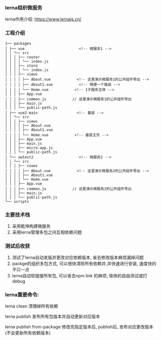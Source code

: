 ### lerna组织微服务

lerna作用介绍:   https://www.lernajs.cn/

### 工程介绍
```
├── packages
│ ├── vue                         <!-- 微服务1 -->
│ │ └── src
│ │ │ ├── router
│ │ │ │ └── index.js
│ │ │ ├── store
│ │ │ │ └── index.js
│ │ │ ├── views
│ │ │ │ ├── About.vue            <!-- 这里演示微服务1的公共组件导出 -->
│ │ │ │ ├── About1.vue            <!-- 随便一个路由 -->
│ │ │ │ └── Home.vue            <!-- 1子服务主体 -->
│ │ │ ├── App.vue
│ │ │ ├── common.js            // 这里演示微服务1的公共组件导出
│ │ │ ├── main.js
│ │ │ └── public-path.js
│ ├── vue2-main                  <!-- 基座 -->
│ │ └── src
│ │ │ ├── views
│ │ │ │ ├── About.vue
│ │ │ │ ├── About1.vue
│ │ │ │ └── Home.vue            <!-- 基座主页 -->
│ │ │ ├── App.vue
│ │ │ ├── main.js
│ │ │ ├── micro-app.js
│ │ │ └── public-path.js
│ └── xwtest2                     <!-- 微服务2 -->
│ │ └── src
│ │ │ ├── views
│ │ │ │ ├── About.vue            <!-- 这里演示微服务2的公共组件导出 -->
│ │ │ │ ├── About1.vue
│ │ │ │ └── Home.vue
│ │ │ ├── App.vue
│ │ │ ├── common.js            // 这里演示微服务2的公共组件导出
│ │ │ ├── main.js
│ │ │ └── public-path.js
└── scripts
```

### 主要技术栈
1. 采用乾坤构建微服务
2. 采用lerna管理多包之间互相依赖问题

### 测试后收获
1. 测试了lerna自动发版并更改对应依赖版本, 省去修改版本麻烦漏掉问题
2. packge的组织多包方式, 可以很快清除所有依赖并,并快速进行安装, 速度快的不只一点
3. lerna自动软链接所有包, 可以省去npm link  的麻烦, 愉快的自由测试或打debug


### lerna重要命令:

lerna  clean                   清理掉所有依赖

lerna publish                  发布所有包版本并自动更新对应版本

lerna publish from-package     修改完指定版本后, publish后, 发布对应更改版本(不会更新所有依赖版本)
